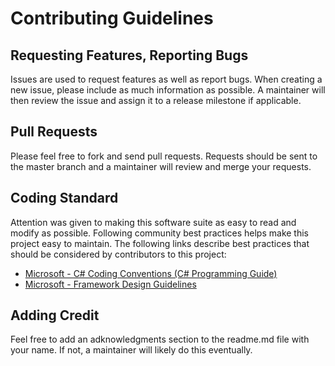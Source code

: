 # Contributing Guidelines

## Requesting Features, Reporting Bugs

Issues are used to request features as well as report bugs.
When creating a new issue, please include as much information as possible.
A maintainer will then review the issue and assign it to a release milestone if applicable.

## Pull Requests

Please feel free to fork and send pull requests.
Requests should be sent to the master branch and a maintainer will review and merge your requests.

## Coding Standard

Attention was given to making this software suite as easy to read and modify as possible.
Following community best practices helps make this project easy to maintain.
The following links describe best practices that should be considered by contributors to this project:
* [Microsoft - C# Coding Conventions (C# Programming Guide)](https://docs.microsoft.com/en-us/dotnet/csharp/programming-guide/inside-a-program/coding-conventions)
* [Microsoft - Framework Design Guidelines](https://docs.microsoft.com/en-us/dotnet/standard/design-guidelines/)

## Adding Credit

Feel free to add an adknowledgments section to the readme.md file with your name.  If not, a maintainer will likely do this eventually.
